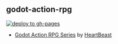 ## godot-action-rpg

[![deploy to gh-pages](https://github.com/sh-cho/godot-action-rpg/actions/workflows/deploy-web.yml/badge.svg)](https://github.com/sh-cho/godot-action-rpg/actions/workflows/deploy-web.yml)

- [Godot Action RPG Series](https://www.youtube.com/playlist?list=PL9FzW-m48fn2SlrW0KoLT4n5egNdX-W9a) by [HeartBeast](https://www.youtube.com/c/uheartbeast)

